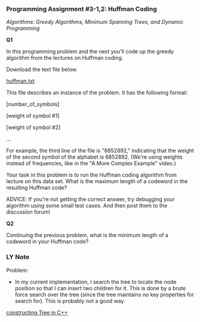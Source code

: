 ### Programming Assignment #3-1,2: Huffman Coding 
 
*Algorithms: Greedy Algorithms, Minimum Spanning Trees, and Dynamic Programming*


**Q1**

In this programming problem and the next you'll code up the greedy algorithm from the lectures on Huffman coding.

Download the text file below.

[huffman.txt](huffman.txt)

This file describes an instance of the problem. It has the following format:

[number\_of\_symbols]

[weight of symbol #1]

[weight of symbol #2]

...

For example, the third line of the file is "6852892," indicating that the weight of the second symbol of the alphabet is 6852892. (We're using weights instead of frequencies, like in the "A More Complex Example" video.)

Your task in this problem is to run the Huffman coding algorithm from lecture on this data set. What is the maximum length of a codeword in the resulting Huffman code?

ADVICE: If you're not getting the correct answer, try debugging your algorithm using some small test cases. And then post them to the discussion forum!

<!-- 
Ans: 19
-->

**Q2**

Continuing the previous problem, what is the minimum length of a codeword in your Huffman code?

<!-- 
Ans: 9
-->

### LY Note

Problem: 

- In my current implementation, I search the tree to locate the node position so that I can insert two children for it. This is done by a brute force search over the tree (since the tree maintains no key properties for search for). This is probably not a good way.   

[constructing Tree in C++](http://www.cprogramming.com/tutorial/lesson18.html)
